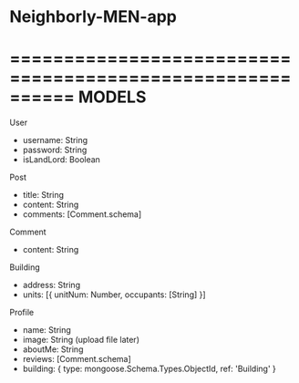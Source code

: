 # Neighborly-MEN-app
































































==========================================================
MODELS
==========================================================

User 
* username: String
* password: String
* isLandLord: Boolean

Post
* title: String
* content: String
* comments: [Comment.schema]

Comment
* content: String

Building 
* address: String
* units: [{
	unitNum: Number,
	occupants: [String]
}]

Profile
* name: String
* image: String (upload file later)
* aboutMe: String
* reviews: [Comment.schema]
* building: {
	type: mongoose.Schema.Types.ObjectId,
	ref: 'Building'
} 





